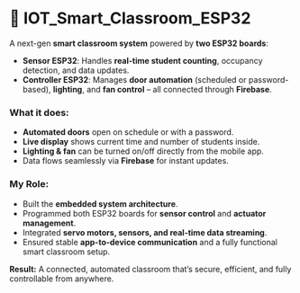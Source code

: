 # 🚀 IOT_Smart_Classroom_ESP32

A next-gen **smart classroom system** powered by **two ESP32 boards**:  
- **Sensor ESP32**: Handles **real-time student counting**, occupancy detection, and data updates.  
- **Controller ESP32**: Manages **door automation** (scheduled or password-based), **lighting**, and **fan control** – all connected through **Firebase**.

### What it does:
- **Automated doors** open on schedule or with a password.
- **Live display** shows current time and number of students inside.
- **Lighting & fan** can be turned on/off directly from the mobile app.
- Data flows seamlessly via **Firebase** for instant updates.

### My Role:
- Built the **embedded system architecture**.
- Programmed both ESP32 boards for **sensor control** and **actuator management**.
- Integrated **servo motors, sensors, and real-time data streaming**.
- Ensured stable **app-to-device communication** and a fully functional smart classroom setup.

**Result:** A connected, automated classroom that’s secure, efficient, and fully controllable from anywhere.
